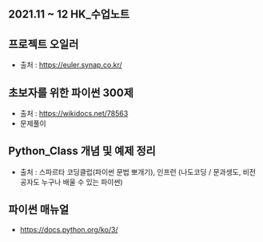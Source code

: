 
## 2021.11 ~ 12 HK_수업노트 

## 프로젝트 오일러
- 출처 : https://euler.synap.co.kr/

## 초보자를 위한 파이썬 300제
- 출처 : https://wikidocs.net/78563
- 문제풀이

## Python_Class 개념 및 예제 정리
- 출처 : 스파르타 코딩클럽(파이썬 문법 뽀개기), 인프런 (나도코딩 / 문과생도, 비전공자도 누구나 배울 수 있는 파이썬) 

## 파이썬 매뉴얼
- https://docs.python.org/ko/3/


